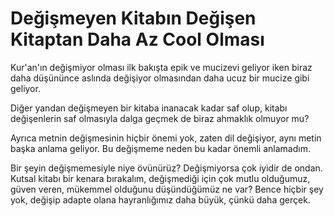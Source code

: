 # Değişmeyen Kitabın Değişen Kitaptan Daha Az Cool Olması

Kur'an'ın değişmiyor olması ilk bakışta epik ve mucizevi geliyor iken biraz daha
düşününce aslında değişiyor olmasından daha ucuz bir mucize gibi geliyor.

Diğer yandan değişmeyen bir kitaba inanacak kadar saf olup, kitabı değişenlerin
saf olmasıyla dalga geçmek de biraz ahmaklık olmuyor mu?

Ayrıca metnin değişmesinin hiçbir önemi yok, zaten dil değişiyor, aynı metin
başka anlama geliyor. Bu değişmeme neden bu kadar önemli anlamadım.

Bir şeyin değişmemesiyle niye övünürüz? Değişmiyorsa çok iyidir de ondan. Kutsal
kitabı bir kenara bırakalım, değişmediği için çok mutlu olduğumuz, güven veren,
mükemmel olduğunu düşündüğümüz ne var? Bence hiçbir şey yok, değişip adapte
olana hayranlığımız daha büyük, çünkü daha gerçek.

